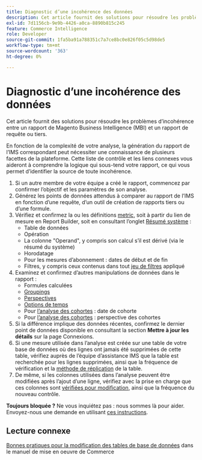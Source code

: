 ```yaml
---
title: Diagnostic d’une incohérence des données
description: Cet article fournit des solutions pour résoudre les problèmes d’incohérence entre un rapport de Magento Business Intelligence (MBI) et un rapport de requête ou tiers.
exl-id: 7d1156cb-9e9b-4426-a0ca-8890b815c245
feature: Commerce Intelligence
role: Developer
source-git-commit: 1fa5ba91a788351c7a7ce8bc0e826f05c5d98de5
workflow-type: tm+mt
source-wordcount: '363'
ht-degree: 0%

---
```


# Diagnostic d’une incohérence des données

Cet article fournit des solutions pour résoudre les problèmes d’incohérence entre un rapport de Magento Business Intelligence (MBI) et un rapport de requête ou tiers.

En fonction de la complexité de votre analyse, la génération du rapport de l’IMS correspondant peut nécessiter une connaissance de plusieurs facettes de la plateforme. Cette liste de contrôle et les liens connexes vous aideront à comprendre la logique qui sous-tend votre rapport, ce qui vous permet d’identifier la source de toute incohérence.

1. Si un autre membre de votre équipe a créé le rapport, commencez par confirmer l’objectif et les paramètres de son analyse.
1. Générez les points de données attendus à comparer au rapport de l’IMS en fonction d’une requête, d’un outil de création de rapports tiers ou d’une formule.
1. Vérifiez et confirmez la ou les définitions [metric](https://experienceleague.adobe.com/docs/commerce-business-intelligence/mbi/build/reports/ess-manage-data-metrics.html), soit à partir du lien de mesure en Report Builder, soit en consultant l’onglet [Résumé système](https://support.magento.com/hc/en-us/articles/360016730971-Understand-View-definitions-of-metrics-filters-columns-and-column-references-in-the-System-Summary) :
   * Table de données
   * Opération
   * La colonne &quot;Operand&quot;, y compris son calcul s’il est dérivé (via le résumé du système)
   * Horodatage
   * Pour les mesures d’abonnement : dates de début et de fin
   * Filtres, y compris ceux contenus dans tout [jeu de filtres](https://experienceleague.adobe.com/docs/commerce-business-intelligence/mbi/build/reports/ess-manage-data-filters.html) appliqué
1. Examinez et confirmez d’autres manipulations de données dans le rapport :
   * Formules calculées
   * [Groupings](https://experienceleague.adobe.com/docs/commerce-business-intelligence/mbi/tutorials/using-visual-report-builder.html#groupby)
   * [Perspectives](https://experienceleague.adobe.com/docs/commerce-business-intelligence/mbi/tutorials/using-visual-report-builder.html)
   * [Options de temps](https://experienceleague.adobe.com/docs/commerce-business-intelligence/mbi/tutorials/using-visual-report-builder.html)
   * Pour [l’analyse des cohortes](https://support.magento.com/hc/en-us/articles/360016504632-Create-cohort-analysis) : date de cohorte
   * Pour [l’analyse des cohortes](https://support.magento.com/hc/en-us/articles/360016504632-Create-cohort-analysis) : perspective des cohortes
1. Si la différence implique des données récentes, confirmez le dernier point de données disponible en consultant la section **Mettre à jour les détails** sur la page Connexions.
1. Si une mesure utilisée dans l’analyse est créée sur une table de votre base de données où des lignes ont jamais été supprimées de cette table, vérifiez auprès de l’équipe d’assistance IMS que la table est recherchée pour les lignes supprimées, ainsi que la fréquence de vérification et la [méthode de réplication](https://experienceleague.adobe.com/docs/commerce-business-intelligence/mbi/best-practices/data/opt-db-analysis.html) de la table.
1. De même, si les colonnes utilisées dans l’analyse peuvent être modifiées après l’ajout d’une ligne, vérifiez avec la prise en charge que ces colonnes sont [vérifiées pour modification](https://experienceleague.adobe.com/docs/commerce-business-intelligence/mbi/analyze/warehouse-manager/cfg-data-rechecks.html), ainsi que la fréquence du nouveau contrôle.

**Toujours bloquée ?** Ne vous inquiétez pas : nous sommes là pour aider. Envoyez-nous une demande en utilisant [ces instructions](/help/troubleshooting/miscellaneous/mbi-data-discrepancies.md).

## Lecture connexe

[ Bonnes pratiques pour la modification des tables de base de données](https://experienceleague.adobe.com/en/docs/commerce-operations/implementation-playbook/best-practices/development/modifying-core-and-third-party-tables#why-adobe-recommends-avoiding-modifications) dans le manuel de mise en oeuvre de Commerce
